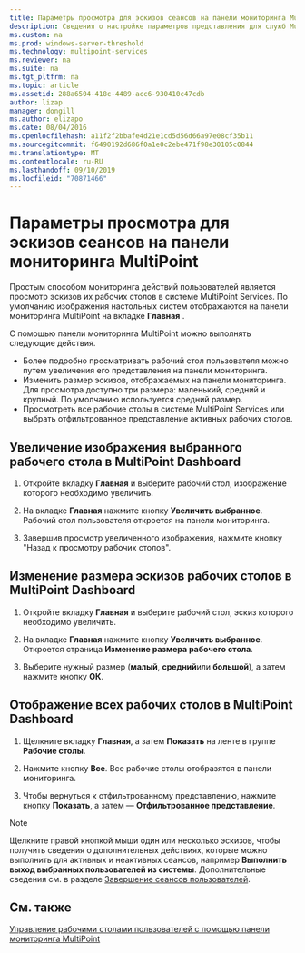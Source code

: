 ```yaml
---
title: Параметры просмотра для эскизов сеансов на панели мониторинга MultiPoint
description: Сведения о настройке параметров представления для служб MultiPoint
ms.custom: na
ms.prod: windows-server-threshold
ms.technology: multipoint-services
ms.reviewer: na
ms.suite: na
ms.tgt_pltfrm: na
ms.topic: article
ms.assetid: 288a6504-418c-4489-acc6-930410c47cdb
author: lizap
manager: dongill
ms.author: elizapo
ms.date: 08/04/2016
ms.openlocfilehash: a11f2f2bbafe4d21e1cd5d56d66a97e08cf35b11
ms.sourcegitcommit: f6490192d686f0a1e0c2ebe471f98e30105c0844
ms.translationtype: MT
ms.contentlocale: ru-RU
ms.lasthandoff: 09/10/2019
ms.locfileid: "70871466"
---
```

# <a name="view-options-for-session-thumbnails-in-multipoint-dashboard"></a>Параметры просмотра для эскизов сеансов на панели мониторинга MultiPoint
Простым способом мониторинга действий пользователей является просмотр эскизов их рабочих столов в системе MultiPoint Services. По умолчанию изображения настольных систем отображаются на панели мониторинга MultiPoint на вкладке **Главная** .  
  
С помощью панели мониторинга MultiPoint можно выполнять следующие действия.  
  
- Более подробно просматривать рабочий стол пользователя можно путем увеличения его представления на панели мониторинга.  
- Изменить размер эскизов, отображаемых на панели мониторинга. Для просмотра доступно три размера: маленький, средний и крупный. По умолчанию используется средний размер.  
- Просмотреть все рабочие столы в системе MultiPoint Services или выбрать отфильтрованное представление активных рабочих столов.  
  
## <a name="to-enlarge-the-view-of-a-selected-desktop-in-multipoint-dashboard"></a>Увеличение изображения выбранного рабочего стола в MultiPoint Dashboard  
  
1.  Откройте вкладку **Главная** и выберите рабочий стол, изображение которого необходимо увеличить.  
  
2.  На вкладке **Главная** нажмите кнопку **Увеличить выбранное**. Рабочий стол пользователя откроется на панели мониторинга.  
  
3.  Завершив просмотр увеличенного изображения, нажмите кнопку "Назад к просмотру рабочих столов".  
  
## <a name="to-change-the-size-of-desktop-thumbnails-in-multipoint-dashboard"></a>Изменение размера эскизов рабочих столов в MultiPoint Dashboard  
  
1.  Откройте вкладку **Главная** и выберите рабочий стол, эскиз которого необходимо увеличить.  
  
2.  На вкладке **Главная** нажмите кнопку **Увеличить выбранное**. Откроется страница **Изменение размера рабочего стола**.  
  
3.  Выберите нужный размер (**малый**, **средний**или **большой**), а затем нажмите кнопку **ОК**.  
  
## <a name="to-show-all-desktops-in-multipoint-dashboard"></a>Отображение всех рабочих столов в MultiPoint Dashboard  
  
1.  Щелкните вкладку **Главная**, а затем **Показать** на ленте в группе **Рабочие столы**.  
  
2.  Нажмите кнопку **Все**. Все рабочие столы отобразятся в панели мониторинга.  
  
3.  Чтобы вернуться к отфильтрованному представлению, нажмите кнопку **Показать**, а затем — **Отфильтрованное представление**.  

>[!NOTE] 
> Щелкните правой кнопкой мыши один или несколько эскизов, чтобы получить сведения о дополнительных действиях, которые можно выполнить для активных и неактивных сеансов, например **Выполнить выход выбранных пользователей из системы**. Дополнительные сведения см. в разделе [Завершение сеансов пользователей](Log-Off-User-Sessions.md).

## <a name="see-also"></a>См. также  
[Управление рабочими столами пользователей с помощью панели мониторинга MultiPoint](Manage-User-Desktops-Using-MultiPoint-Dashboard.md)